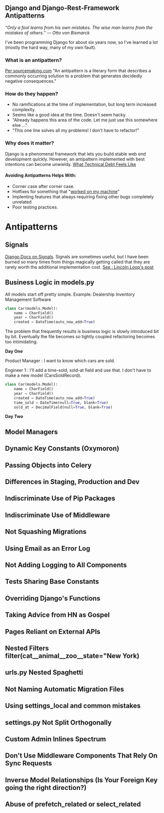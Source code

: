 ## Django and Django-Rest-Framework Antipatterns

_“Only a fool learns from his own mistakes. The wise man learns from the mistakes of others.” ― Otto von Bismarck_

I've been programming Django for about six years now, so I've learned a lot (mostly the hard way, many of my own fault). 

### What is an antipattern?
[Per sourcemaking.com](https://sourcemaking.com/antipatterns) "An antipattern is a literary form that describes a commonly occurring solution to a problem that generates decidedly negative consequences."

### How do they happen?
* No ramifications at the time of implementation, but long term increased complexity.
* Seems like a good idea at the time. Doesn't seem hacky.
* "Already happens this area of the code. Let me just use this somewhere else ..."
* "This one line solves all my problems! I don't have to refactor!"

### Why does it matter?
Django is a phenomenal framework that lets you build stable web end development quickly. However, an antipattern implemented with best intentions can become unwieldy. [What Technical Debt Feels Like](https://twitter.com/eylerwerve/status/907701103281807362)

#### Avoiding Antipatterns Helps With: 

* Corner case after corner case.
* Hotfixes for something that "[worked on my machine](https://i2.wp.com/www.developermemes.com/wp-content/uploads/2013/12/Worked-Fine-In-Dev-Ops-Problem-Now.jpg?fit=400%2C299)" 
* Implenting features that always requiring fixing other bugs completely unrelated 
* Poor testing practices.

# Antipatterns
## **Signals**

[Django Docs on Signals](https://docs.djangoproject.com/en/1.11/topics/signals/). Signals are sometimes useful, but I have been burned so many times from things magically getting called that they are rarely worth the additional implementation cost. [See : Lincoln Loop's post](https://lincolnloop.com/blog/django-anti-patterns-signals/)

## **Business Logic in models.py**

All models start off pretty simple. Example: Dealership Inventory Management Software

``` python
class Car(models.Model):
    name = CharField()
    year = CharField()
    created = DateTime(auto_now_add=True)
```
    
The problem that frequently results is business logic is slowly introduced bit by bit. Eventually the file becomes so tightly coupled refactoring becomes too intimidating. 

**Day One**

Product Manager : I want to know which cars are sold.

Engineer 1 : I'll add a time-sold, sold-at field and use that. I don't have to make a new model (CarsSoldRecord).

``` python
class Car(models.Model):
    name = CharField()
    year = CharField()
    created = DateTime(auto_now_add=True)
    time_sold = DateTime(null=True, blank=True)
    sold_at = DecimalField(null=True, blank=True)
```

**Day Two**

## Model Managers
## Dynamic Key Constants (Oxymoron)
## Passing Objects into Celery
## Differences in Staging, Production and Dev
## Indiscriminate Use of Pip Packages
## Indiscriminate Use of Middleware
## Not Squashing Migrations
## Using Email as an Error Log
## Not Adding Logging to All Components
## Tests Sharing Base Constants
## Overriding Django's Functions
## Taking Advice from HN as Gospel
## Pages Reliant on External APIs
## Nested Filters filter(cat__animal__zoo__state="New York)
## urls.py Nested Spaghetti
## Not Naming Automatic Migration Files
## Using settings_local and common mistakes
## settings.py Not Split Orthogonally 
## Custom Admin Inlines Spectrum
## Don't Use Middleware Components That Rely On Sync Requests
## Inverse Model Relationships (Is Your Foreign Key going the right direction?)
## Abuse of prefetch_related or select_related
